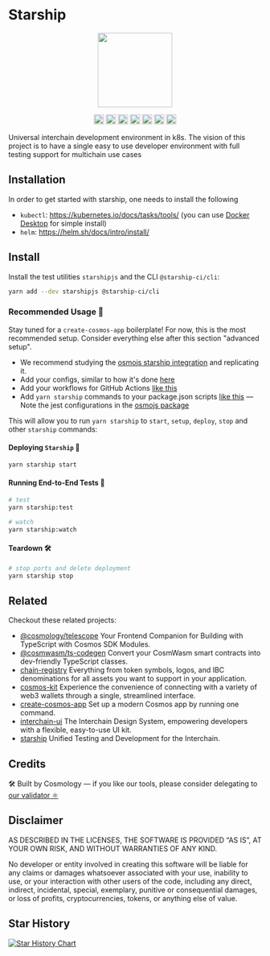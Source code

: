 # Starship

<p align="center" width="100%">
    <img height="148" src="https://user-images.githubusercontent.com/10805402/242348990-c141d6cd-e1c9-413f-af68-283de029c3a4.png" />
</p>

<p align="center" width="100%">
   <a href="https://github.com/cosmology-tech/starship/blob/main/LICENSE"><img height="20" src="https://img.shields.io/badge/license-MIT-blue.svg"></a>
   <a href="https://github.com/cosmology-tech/starship/releases/latest"><img height="20" src="https://github.com/cosmology-tech/starship/actions/workflows/release.yaml/badge.svg"></a>
   <a href="https://github.com/cosmology-tech/starship/actions/workflows/build.yaml"><img height="20" src="https://github.com/cosmology-tech/starship/actions/workflows/build.yaml/badge.svg"></a>
   <a href="https://github.com/cosmology-tech/starship/actions/workflows/pr-tests.yaml"><img height="20" src="https://github.com/cosmology-tech/starship/actions/workflows/pr-tests.yaml/badge.svg"></a>
   <a href="https://github.com/cosmology-tech/starship/actions/workflows/docs.yaml"><img height="20" src="https://github.com/cosmology-tech/starship/actions/workflows/docs.yaml/badge.svg"></a>
   <a href="https://github.com/cosmology-tech/starship/actions/workflows/starship-docker.yaml"><img height="20" src="https://github.com/cosmology-tech/starship/actions/workflows/starship-docker.yaml/badge.svg"></a>
   <a href="https://github.com/cosmology-tech/starship/actions/workflows/run-client-tests.yml"><img height="20" src="https://github.com/cosmology-tech/starship/actions/workflows/run-client-tests.yml/badge.svg" /></a>
</p>

Universal interchain development environment in k8s. The vision of this project
is to have a single easy to use developer environment with full testing support
for multichain use cases

## Installation
In order to get started with starship, one needs to install the following
* `kubectl`: https://kubernetes.io/docs/tasks/tools/ (you can use [Docker Desktop](https://www.docker.com/products/docker-desktop/) for simple install)
* `helm`: https://helm.sh/docs/intro/install/

## Install

Install the test utilities `starshipjs` and the CLI `@starship-ci/cli`:

```sh
yarn add --dev starshipjs @starship-ci/cli
```

### Recommended Usage 📘

Stay tuned for a `create-cosmos-app` boilerplate! For now, this is the most recommended setup. Consider everything else after this section "advanced setup".

- We recommend studying the [osmojs starship integration](https://github.com/osmosis-labs/osmojs/tree/main/packages/osmojs/starship) and replicating it.
- Add your configs, similar to how it's done [here](https://github.com/osmosis-labs/osmojs/tree/main/packages/osmojs/starship/configs)
- Add your workflows for GitHub Actions [like this](https://github.com/osmosis-labs/osmojs/blob/main/.github/workflows/e2e-tests.yaml)
- Add `yarn starship` commands to your package.json scripts [like this](https://github.com/osmosis-labs/osmojs/blob/c456184666eda55cd6fee5cd09ba6c05c898d55c/packages/osmojs/package.json#L31-L34)
— Note the jest configurations in the [osmojs package](https://github.com/osmosis-labs/osmojs/tree/main/packages/osmojs)


This will allow you to run `yarn starship` to `start`, `setup`, `deploy`, `stop` and other `starship` commands:

#### Deploying `Starship` 🚀

```sh
yarn starship start
```

#### Running End-to-End Tests 🧪

```sh
# test
yarn starship:test

# watch 
yarn starship:watch
```

#### Teardown 🛠️

```sh
# stop ports and delete deployment
yarn starship stop
```

## Related

Checkout these related projects:

* [@cosmology/telescope](https://github.com/cosmology-tech/telescope) Your Frontend Companion for Building with TypeScript with Cosmos SDK Modules.
* [@cosmwasm/ts-codegen](https://github.com/CosmWasm/ts-codegen) Convert your CosmWasm smart contracts into dev-friendly TypeScript classes.
* [chain-registry](https://github.com/cosmology-tech/chain-registry) Everything from token symbols, logos, and IBC denominations for all assets you want to support in your application.
* [cosmos-kit](https://github.com/cosmology-tech/cosmos-kit) Experience the convenience of connecting with a variety of web3 wallets through a single, streamlined interface.
* [create-cosmos-app](https://github.com/cosmology-tech/create-cosmos-app) Set up a modern Cosmos app by running one command.
* [interchain-ui](https://github.com/cosmology-tech/interchain-ui) The Interchain Design System, empowering developers with a flexible, easy-to-use UI kit.
* [starship](https://github.com/cosmology-tech/starship) Unified Testing and Development for the Interchain.

## Credits

🛠 Built by Cosmology — if you like our tools, please consider delegating to [our validator ⚛️](https://cosmology.zone/validator)


## Disclaimer

AS DESCRIBED IN THE LICENSES, THE SOFTWARE IS PROVIDED “AS IS”, AT YOUR OWN RISK, AND WITHOUT WARRANTIES OF ANY KIND.

No developer or entity involved in creating this software will be liable for any claims or damages whatsoever associated with your use, inability to use, or your interaction with other users of the code, including any direct, indirect, incidental, special, exemplary, punitive or consequential damages, or loss of profits, cryptocurrencies, tokens, or anything else of value.

## Star History

[![Star History Chart](https://api.star-history.com/svg?repos=cosmology-tech/starship&type=Date)](https://star-history.com/#cosmology-tech/starship&Date)

